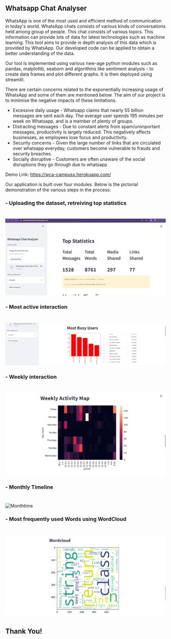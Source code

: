 ## Whatsapp Chat Analyser


WhatsApp is one of the most used and efficient method of communication in today's world. 
WhatsApp chats consists of various kinds of conversations held among group of people. This chat consists of various topics. This information can provide lots of data for latest technologies such as machine learning. 
This tool aims to provide in depth analysis of this data which is provided by WhatsApp. Our developed code can be applied to obtain a better understanding of the data. 

Our tool is implemented using various new-age python modules such as pandas, matplotlib, seaborn and algorithms like sentiment analysis - to create data frames and plot different graphs. It is then deployed using streamlit.

There are certain concerns related to the exponentially increasing usage of WhatsApp and some of them are mentioned below. The aim of our project is to minimise the negative impacts of these limitations.

- Excessive daily usage - Whatsapp claims that nearly 55 billion messages are sent each day. The average user spends 195 minutes per week on Whatsapp, and is a member of plenty of groups.
- Distracting messages - Due to constant alerts from spam/unimportant messages, productivity is largely reduced. This negatively affects businesses, as employees lose focus and productivity.
- Security concerns - Given the large number of links that are circulated over whatsapp everyday, customers become vulnerable to frauds and security breaches. 
- Socially disruptive - Customers are often unaware of the social disruptions they go through due to whatsapp 




Demo Link: https://wca-campusx.herokuapp.com/


Our application is built over four modules. Below is the pictorial demonstration of the various steps in the process:

### - Uploading the dataset, retreiving top statistics
#
![Uploading the dataset](https://github.com/Rusali28/Whatsapp-analyser/blob/main/Images/Top%20Statistics.png)

### - Most active interaction 
#
![Busiest users](https://github.com/Rusali28/Whatsapp-analyser/blob/main/Images/Most%20Busy%20Users.png)

### - Weekly interaction
#
![Weekly interaction](https://github.com/Rusali28/Whatsapp-analyser/blob/main/Images/WeeklyActivity.jpg)

### - Monthly Timeline
#
![Monthtime]()

### - Most frequently used Words using WordCloud
#
![Wordcloud](https://github.com/Rusali28/Whatsapp-analyser/blob/main/Images/WordCloud.png)


## Thank You!
